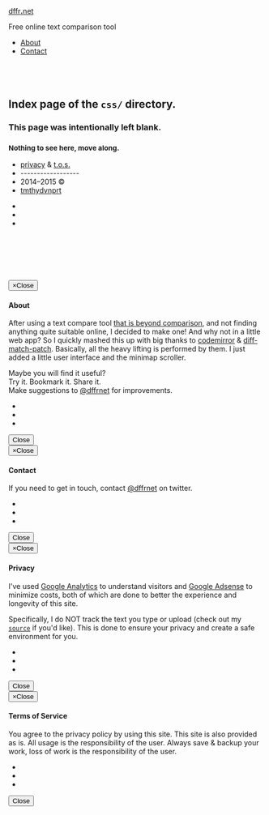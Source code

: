 <!DOCTYPE html>
<html lang="en">
<head>
<meta content="width=device-width, initial-scale=1" name="viewport"/>
<!----><meta charset="utf-8"/>
<meta content="IE=edge" http-equiv="X-UA-Compatible"/>
<meta content="width=device-width, initial-scale=1" name="viewport"/>
<meta content="blank index page of css directory" name="description"/>
<meta content="tmthydvnprt" name="author"/>
<meta content="i,n,d,e,x" name="keywords"/>
<title>css directory index</title>
<link href="../../../../../../img/favicon.ico" id="favicon" rel="shortcut icon" type="image/x-icon"/>
<link href="../../../../../../img/icon_60x60.png" rel="apple-touch-icon"/>
<link href="../../../../../../img/icon_76x76.png" rel="apple-touch-icon" sizes="76x76"/>
<link href="../../../../../../img/icon_120x120.png" rel="apple-touch-icon" sizes="120x120"/>
<link href="../../../../../../img/icon_152x152.png" rel="apple-touch-icon" sizes="152x152"/>
<meta content="http://dffr.net" property="og:url"/>
<meta content="website" property="og:type"/>
<meta content="css directory index" property="og:title"/>
<meta content="http://dffr.net/img/icon.png" property="og:image"/>
<meta content="http://dffr.net/img/icon.png" name="msapplication-TileImage"/>
<meta content="#3498db" name="msapplication-TileColor"/>
<meta content="summary" name="twitter:card"/>
<meta content="@dffrnet" name="twitter:site"/>
<meta content="dffr.net" name="twitter:domain"/>
<meta content="Online Text Comparison Tool" name="twitter:title"/>
<meta content="Online Text Comparison Tool" name="twitter:description"/>
<meta content="http://dffr.net/img/icon.png" name="twitter:img"/>
<script rel="javascript" type="text/javascript">(function(i,s,o,g,r,a,m){i['GoogleAnalyticsObject']=r;i[r]=i[r]||function(){ (i[r].q=i[r].q||[]).push(arguments)},i[r].l=1*new Date();a=s.createElement(o), m=s.getElementsByTagName(o)[0];a.async=1;a.src=g;m.parentNode.insertBefore(a,m) })(window,document,'script','//www.google-analytics.com/analytics.js','ga'); ga('create', 'UA-55438894-1', 'auto'); ga('require', 'displayfeatures'); ga('require', 'linkid', 'linkid.js'); ga('send', 'pageview');</script>
<link href="../../../../../../css/bootstrap.min_whhg_codemirror_mbo_merge_dffrnet.css" rel="stylesheet" type="text/css"/></head>
<body>
<div class="navbar navbar-default navbar-fixed-top" id="navbar" role="navigation">
<div class="container">
<div class="navbar-header pull-left">
<a alt="
dffr.net
" class="navbar-brand" href="../../../../../../index.html" title="
dffr.net
">
<span class="text-warning">dffr</span><span class="text-info"><strong>.</strong></span><span class="text-success">net</span>
</a>
</div>
<div class="navbar-header pull-left">
<p class="navbar-text">Free online text comparison tool</p>
</div>
<div class="navbar-header pull-right">
<ul class="nav navbar-nav">
<li><a alt="About" class="modal-btn" href="#about" title="About">About</a></li>
<li><a alt="Contact" class="modal-btn" href="#contact" title="Contact">Contact</a></li>
</ul>
</div>
</div>
</div>
<div id="holder">
<div class="container text-center" id="page">
<h2><br/></h2>
<h2>Index page of the <code>css/</code> directory.</h2>
<h3>This page was intentionally left blank.</h3>
<h3><small>Nothing to see here, move along.</small></h3>
</div>
</div>
<div class="container" id="footer">
<div class="row">
<div class="col-xs-3">
<ul class="list-unstyled text-center" id="privacy-tos-copy">
<li><a alt="privacy" class="modal-btn" data-placement="top" data-toggle="tooltip" href="#privacy" title="View the privacy policy">privacy</a> &amp; <a alt="t.o.s." class="modal-btn" data-placement="top" data-toggle="tooltip" href="#tos" title="View the terms and conditions">t.o.s.</a></li>
<li>------------------</li>
<li>2014&ndash;2015 &copy;</li><li><a alt="tmthydvnprt" href="http://tmthydvnprt.com" target="_blank" title="tmthydvnprt">tmthydvnprt</a></li>
</ul>
</div>
<div class="col-xs-1">
<ul class="share list-unstyled text-center">
<li><a alt="" class="btn btn-sm btn-danger" data-placement="left" data-toggle="tooltip" href="http://twitter.com/dffrnet" target="_blank" title="@dffrnet"><i class="icon-twitter"></i></a></li>
<li><a alt="" class="btn btn-sm btn-danger" data-placement="left" data-toggle="tooltip" href="https://twitter.com/intent/follow?screen_name=dffrnet" target="_blank" title="Follow"><i class="icon-addfriend"></i></a></li>
<li><a alt="" class="btn btn-sm btn-danger" data-placement="left" data-toggle="tooltip" href="https://twitter.com/intent/tweet?hashtags=textcompare&amp;related=dffrnet&amp;text=I%20just%20used%20this%20free%20text%20comparison%20web%20app!&amp;url=http%3A%2F%2Fdffr.net" target="_blank" title="Share"><i class="icon-commentlove"></i></a></li>
</ul>
</div>
<div class="col-xs-8">
<script async="" rel="javascript" src="//pagead2.googlesyndication.com/pagead/js/adsbygoogle.js" type="text/javascript"></script>
<ins class="adsbygoogle" data-ad-client="ca-pub-7997757749247872" data-ad-slot="9882729083" style="display:inline-block;width:728px;height:90px"></ins>
<script rel="javascript" type="text/javascript">(adsbygoogle = window.adsbygoogle || []).push({});</script>
</div>
</div>
</div>
<div id="modal">
<div class="modal fade" id="about-modal">
<div class="modal-dialog">
<div class="modal-content">
<div class="modal-header">
<button class="close" data-dismiss="modal" type="button"><span aria-hidden="true">&times;</span><span class="sr-only">Close</span></button>
<h4 class="modal-title">About</h4>
</div>
<div class="modal-body">
<p class="lead">After using a text compare tool <a alt="that is beyond comparison" href="https://www.google.com/search?rls=en&amp;q=text+compare+that+is+beyond+comparison&amp;ie=UTF-8&amp;oe=UTF-8" target="_blank" title="that is beyond comparison">that is beyond comparison</a>, and not finding anything quite suitable online, I decided to make one! And why not in a little web app?  So I quickly mashed this up with big thanks to <a alt="codemirror" href="http://codemirror.net" target="_blank" title="codemirror">codemirror</a> &amp; <a alt="diff-match-patch" href="https://code.google.com/p/google-diff-match-patch/" target="_blank" title="diff-match-patch">diff-match-patch</a>. Basically, all the heavy lifting is performed by them.  I just added a little user interface and the minimap scroller.</p>
<p class="lead text-center">
                        Maybe you will find it useful?
                        <br/>Try it. Bookmark it. Share it.
                        <br/>Make suggestions to <a alt="@dffrnet" href="http://twitter.com/dffrnet" target="_blank" title="@dffrnet">@dffrnet</a> for improvements.
                    </p>
<ul class="share list-inline list-unstyled text-center" id="social">
<li><a alt="" class="btn btn-sm btn-danger" data-placement="bottom" data-toggle="tooltip" href="http://twitter.com/dffrnet" target="_blank" title="@dffrnet"><i class="icon-twitter"></i></a></li>
<li><a alt="" class="btn btn-sm btn-danger" data-placement="bottom" data-toggle="tooltip" href="https://twitter.com/intent/follow?screen_name=dffrnet" target="_blank" title="Follow"><i class="icon-addfriend"></i></a></li>
<li><a alt="" class="btn btn-sm btn-danger" data-placement="bottom" data-toggle="tooltip" href="https://twitter.com/intent/tweet?hashtags=textcompare&amp;related=dffrnet&amp;text=I%20just%20used%20this%20free%20text%20comparison%20web%20app!&amp;url=http%3A%2F%2Fdffr.net" target="_blank" title="Share"><i class="icon-commentlove"></i></a></li>
</ul>
</div>
<div class="modal-footer">
<button class="btn btn-default" data-dismiss="modal" type="button">Close</button>
</div>
</div>
</div>
</div>
<div class="modal fade" id="contact-modal">
<div class="modal-dialog">
<div class="modal-content">
<div class="modal-header">
<button class="close" data-dismiss="modal" type="button"><span aria-hidden="true">&times;</span><span class="sr-only">Close</span></button>
<h4 class="modal-title">Contact</h4>
</div>
<div class="modal-body">
<p class="lead">If you need to get in touch, contact <a alt="@dffrnet" href="http://twitter.com/dffrnet" target="_blank" title="@dffrnet">@dffrnet</a> on twitter.</p>
<ul class="share list-inline list-unstyled text-center" id="social">
<li><a alt="" class="btn btn-sm btn-danger" data-placement="bottom" data-toggle="tooltip" href="http://twitter.com/dffrnet" target="_blank" title="@dffrnet"><i class="icon-twitter"></i></a></li>
<li><a alt="" class="btn btn-sm btn-danger" data-placement="bottom" data-toggle="tooltip" href="https://twitter.com/intent/follow?screen_name=dffrnet" target="_blank" title="Follow"><i class="icon-addfriend"></i></a></li>
<li><a alt="" class="btn btn-sm btn-danger" data-placement="bottom" data-toggle="tooltip" href="https://twitter.com/intent/tweet?hashtags=textcompare&amp;related=dffrnet&amp;text=I%20just%20used%20this%20free%20text%20comparison%20web%20app!&amp;url=http%3A%2F%2Fdffr.net" target="_blank" title="Share"><i class="icon-commentlove"></i></a></li>
</ul>
</div>
<div class="modal-footer">
<button class="btn btn-default" data-dismiss="modal" type="button">Close</button>
</div>
</div>
</div>
</div>
<div class="modal fade" id="privacy-modal">
<div class="modal-dialog">
<div class="modal-content">
<div class="modal-header">
<button class="close" data-dismiss="modal" type="button"><span aria-hidden="true">&times;</span><span class="sr-only">Close</span></button>
<h4 class="modal-title">Privacy</h4>
</div>
<div class="modal-body">
<p class="lead">I've used <a alt="Google Analytics" href="http://www.google.com/analytics/" target="_blank" title="Google Analytics">Google Analytics</a> to understand visitors and <a alt="Google Adsense" href="http://www.google.com/adsense/" target="_blank" title="Google Adsense">Google Adsense</a> to minimize costs, both of which are done to better the experience and longevity of this site.</p>
<p class="lead">Specifically, I do <span class="text-warning">NOT</span> track the text you type or upload (check out my <a alt="source" href="../../../../../../js/dffrnet.js" title="source"><code>source</code></a> if you'd like). This is done to ensure your privacy and create a safe environment for you.</p>
<ul class="share list-inline list-unstyled text-center" id="social">
<li><a alt="" class="btn btn-sm btn-danger" data-placement="bottom" data-toggle="tooltip" href="http://twitter.com/dffrnet" target="_blank" title="@dffrnet"><i class="icon-twitter"></i></a></li>
<li><a alt="" class="btn btn-sm btn-danger" data-placement="bottom" data-toggle="tooltip" href="https://twitter.com/intent/follow?screen_name=dffrnet" target="_blank" title="Follow"><i class="icon-addfriend"></i></a></li>
<li><a alt="" class="btn btn-sm btn-danger" data-placement="bottom" data-toggle="tooltip" href="https://twitter.com/intent/tweet?hashtags=textcompare&amp;related=dffrnet&amp;text=I%20just%20used%20this%20free%20text%20comparison%20web%20app!&amp;url=http%3A%2F%2Fdffr.net" target="_blank" title="Share"><i class="icon-commentlove"></i></a></li>
</ul>
</div>
<div class="modal-footer">
<button class="btn btn-default" data-dismiss="modal" type="button">Close</button>
</div>
</div>
</div>
</div>
<div class="modal fade" id="tos-modal">
<div class="modal-dialog">
<div class="modal-content">
<div class="modal-header">
<button class="close" data-dismiss="modal" type="button"><span aria-hidden="true">&times;</span><span class="sr-only">Close</span></button>
<h4 class="modal-title">Terms of Service</h4>
</div>
<div class="modal-body">
<p class="lead"> You agree to the privacy policy by using this site.  This site is also provided as is.  All usage is the responsibility of the user.  Always save &amp; backup your work, loss of work is the responsibility of the user.</p>
<ul class="share list-inline list-unstyled text-center" id="social">
<li><a alt="" class="btn btn-sm btn-danger" data-placement="bottom" data-toggle="tooltip" href="http://twitter.com/dffrnet" target="_blank" title="@dffrnet"><i class="icon-twitter"></i></a></li>
<li><a alt="" class="btn btn-sm btn-danger" data-placement="bottom" data-toggle="tooltip" href="https://twitter.com/intent/follow?screen_name=dffrnet" target="_blank" title="Follow"><i class="icon-addfriend"></i></a></li>
<li><a alt="" class="btn btn-sm btn-danger" data-placement="bottom" data-toggle="tooltip" href="https://twitter.com/intent/tweet?hashtags=textcompare&amp;related=dffrnet&amp;text=I%20just%20used%20this%20free%20text%20comparison%20web%20app!&amp;url=http%3A%2F%2Fdffr.net" target="_blank" title="Share"><i class="icon-commentlove"></i></a></li>
</ul>
</div>
<div class="modal-footer">
<button class="btn btn-default" data-dismiss="modal" type="button">Close</button>
</div>
</div>
</div>
</div>
</div>
<script id="scripts" rel="javascript" src="../../../../../../js/jquery-2.1.3.min_bootstrap.min_diff_match_patch.min_codemirror.min_active-line.min_merge.min_dffrnet.js" type="text/javascript"></script>
</body>
</html>